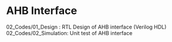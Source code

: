 # AHB Interface

02_Codes/01_Design    : RTL Design of AHB interface (Verilog HDL)
02_Codes/02_Simulation: Unit test of AHB interface
